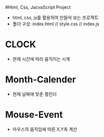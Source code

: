 #Html, Css, JacvaScript Project  
- html, css, js를 활용하여 만들어 보는 프로젝트 
- 폴더 구성: index.html // style.css // index.js

# CLOCK 
- 현재 시간에 따라 움직이는 시계 

# Month-Calender 
- 현재 날짜에 맞춘 캘린더 

# Mouse-Event
- 마우스의 움직임에 따른 X,Y축 계산 
